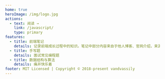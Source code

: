 ```yaml
---
home: true
heroImage: /img/logo.jpg
actions:
  - text: 阅读 →
    link: /javascript/
    type: primary
features:
  - title: 前端笔记
    details: 记录前端成长过程中的知识。笔记中部分内容来自于他人博客、官网介绍，来源请看文末指引。如果有看上的内容，可以去收藏原文~
  - title: 手写题
    details: 面试常见编程题
  - title: 数据结构与算法
    details: 痛并快乐着
footer: MIT Licensed | Copyright © 2018-present vandvassily
---
```

